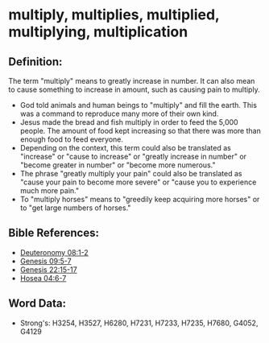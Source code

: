 # multiply, multiplies, multiplied, multiplying, multiplication #

## Definition: ##

The term "multiply" means to greatly increase in number. It can also mean to cause something to increase in amount, such as causing pain to multiply.

* God told animals and human beings to "multiply" and fill the earth. This was a command to reproduce many more of their own kind.
* Jesus made the bread and fish multiply in order to feed the 5,000 people. The amount of food kept increasing so that there was more than enough food to feed everyone.
* Depending on the context, this term  could also be translated as "increase" or "cause to increase" or "greatly increase in number" or "become greater in number" or "become more numerous."
* The phrase "greatly multiply your pain" could also be translated as "cause your pain to become more severe" or "cause you to experience much more pain."
* To "multiply horses" means to "greedily keep acquiring more horses" or to "get large numbers of horses."

## Bible References: ##

* [Deuteronomy 08:1-2](rc://en/tn/help/deu/08/01)
* [Genesis 09:5-7](rc://en/tn/help/gen/09/05)
* [Genesis 22:15-17](rc://en/tn/help/gen/22/15)
* [Hosea 04:6-7](rc://en/tn/help/hos/04/06)

## Word Data: ##

* Strong's: H3254, H3527, H6280, H7231, H7233, H7235, H7680, G4052, G4129
